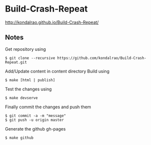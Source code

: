 # Build-Crash-Repeat
http://kondalrao.github.io/Build-Crash-Repeat/

## Notes
Get repository using
```
$ git clone --recursive https://github.com/kondalrao/Build-Crash-Repeat.git
```

Add/Update content in content directory
Build using
```
$ make [html | publish]
```

Test the changes using
```
$ make devserve
```

Finally commit the changes and push them
```
$ git commit -a -m "message"
$ git push -u origin master
```

Generate the github gh-pages
```
$ make github
```
